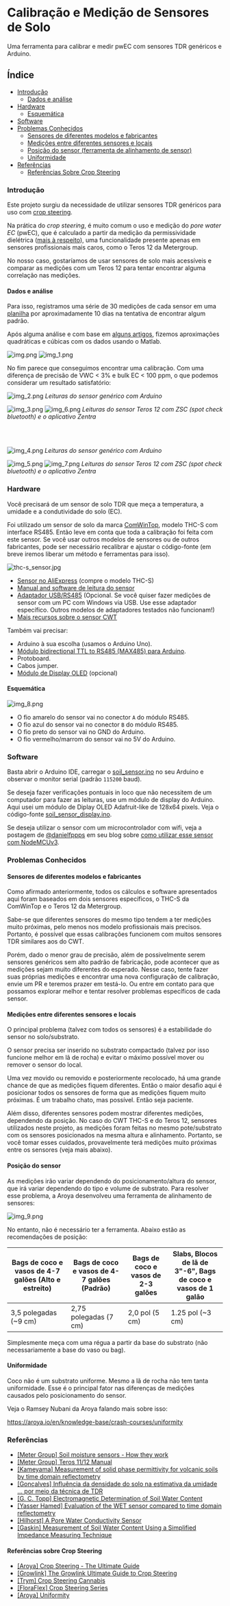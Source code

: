 # Calibração e Medição de Sensores de Solo

Uma ferramenta para calibrar e medir pwEC com sensores TDR genéricos e Arduino.

## Índice

- [Introdução](#introdução)
  - [Dados e análise](#dados-e-análise)
- [Hardware](#hardware)
  - [Esquemática](#esquemática)
- [Software](#software)
- [Problemas Conhecidos](#problemas-conhecidos)
  - [Sensores de diferentes modelos e fabricantes](#sensores-de-diferentes-modelos-e-fabricantes)
  - [Medições entre diferentes sensores e locais](#medições-entre-diferentes-sensores-e-locais)
  - [Posição do sensor (ferramenta de alinhamento de sensor)](#posição-do-sensor)
  - [Uniformidade](#uniformidade)
- [Referências](#referências)
  - [Referências Sobre Crop Steering](#referências-sobre-crop-steering)

### Introdução

Este projeto surgiu da necessidade de utilizar sensores TDR genéricos para uso com [crop steering](#referências-sobre-crop-steering).

Na prática do _crop steering_, é muito comum o uso e medição do _pore water EC_ (pwEC), que é calculado a partir da 
medição da permissividade dielétrica
([mais à respeito](https://www.metergroup.com/en/meter-environment/measurement-insights/tdr-fdr-capacitance-compared)),
uma funcionalidade presente apenas em sensores profissionais mais caros, como o Teros 12 da Metergroup.

No nosso caso, gostaríamos de usar sensores de solo mais acessíveis e comparar as medições com um Teros 12 para
tentar encontrar alguma correlação nas medições.

#### Dados e análise

Para isso, registramos uma série de 30 medições de cada sensor em uma 
[planilha](https://docs.google.com/spreadsheets/d/1E9GSEiDYnn_6L7qgtjaymDu83J8WYE-xgDbja41ro9Q/) por aproximadamente
10 dias na tentativa de encontrar algum padrão.

Após alguma análise e com base em [alguns artigos](#referências), fizemos aproximações quadráticas e cúbicas com os 
dados usando o Matlab.

![img.png](assets/img.png) 
![img_1.png](assets/img_1.png)

No fim parece que conseguimos encontrar uma calibração. Com uma diferença de precisão de VWC < 3% e bulk EC < 100 ppm, o 
que podemos considerar um resultado satisfatório:

![img_2.png](assets/img_2.png)
_Leituras do sensor genérico com Arduino_

![img_3.png](assets/img_3.png)
![img_6.png](assets/img_6.png)
_Leituras do sensor Teros 12 com ZSC (spot check bluetooth) e o aplicativo Zentra_

<br><br>

![img_4.png](assets/img_4.png)
_Leituras do sensor genérico com Arduino_

![img_5.png](assets/img_5.png)
![img_7.png](assets/img_7.png)
_Leituras do sensor Teros 12 com ZSC (spot check bluetooth) e o aplicativo Zentra_

### Hardware

Você precisará de um sensor de solo TDR que meça a temperatura, a umidade e a condutividade do solo (EC).

Foi utilizado um sensor de solo da marca [ComWinTop](http://www.comwintop.com/), modelo THC-S com interface RS485. Então 
leve em conta que toda a calibração foi feita com este sensor. Se você usar outros modelos de sensores ou de outros 
fabricantes, pode ser necessário recalibrar e ajustar o código-fonte (em breve iremos liberar um método e ferramentas para isso).

![thc-s_sensor.jpg](assets/thc-s_sensor.jpg) <br>

- [Sensor no AliExpress](https://pt.aliexpress.com/item/1005001524845572.html) (compre o modelo THC-S)<br>
- [Manual and software de leitura do sensor](https://wiki20210805.oss-cn-hongkong.aliyuncs.com/download/sensors/Smart_Agriculture/CWT%20soil%20sensor%20manual.zip) <br>
- [Adaptador USB/RS485](https://pt.aliexpress.com/item/33017179197.html) (Opcional. Se você quiser fazer medições de sensor com um PC com Windows via USB. Use esse adaptador específico. Outros modelos de adaptadores testados não funcionam!) <br>
- [Mais recursos sobre o sensor CWT](http://www.comwintop.com/index.php?s=index/category/index&id=144) <br>

Também vai precisar:
- Arduino à sua escolha (usamos o Arduino Uno).
- [Módulo bidirectional TTL to RS485 (MAX485) para Arduino](https://pt.aliexpress.com/item/32848382513.html).
- Protoboard.
- Cabos jumper.
- [Módulo de Display OLED](https://pt.aliexpress.com/item/1005004971492089.html) (opcional)

#### Esquemática

![img_8.png](assets/img_8.png)

- O fio amarelo do sensor vai no conector `A` do módulo RS485. 
- O fio azul do sensor vai no conector `B` do módulo RS485. 
- O fio preto do sensor vai no GND do Arduino.
- O fio vermelho/marrom do sensor vai no 5V do Arduino.

### Software

Basta abrir o Arduino IDE, carregar o [soil_sensor.ino](src/soil_sensor.ino) no seu Arduino e observar o monitor serial 
(padrão `115200` baud).

Se deseja fazer verificações pontuais in loco que não necessitem de um computador para fazer as leituras, use um módulo 
de display do Arduino. Aqui usei um módulo de Diplay OLED Adafruit-like de 128x64 pixels. 
Veja o código-fonte [soil_sensor_display.ino](src/soil_sensor_display.ino).

Se deseja utilizar o sensor com um microcontrolador com wifi, veja a postagem de [@danielfppps](https://github.com/danielfppps) em seu blog 
sobre [como utilizar esse sensor com NodeMCUv3](https://scienceinhydroponics.com/2023/01/connecting-a-low-cost-tdr-moisture-content-ec-temp-sensor-to-a-nodemcuv3.html).

### Problemas Conhecidos

#### Sensores de diferentes modelos e fabricantes

Como afirmado anteriormente, todos os cálculos e software apresentados aqui foram baseados em dois sensores específicos, 
o THC-S da ComWinTop e o Teros 12 da Metergroup.

Sabe-se que diferentes sensores do mesmo tipo tendem a ter medições muito próximas, pelo menos nos modelo profissionais 
mais precisos. Portanto, é possível que essas calibrações funcionem com muitos sensores TDR similares aos do CWT.

Porém, dado o menor grau de precisão, além de possivelmente serem sensores genéricos sem alto padrão de fabricação,
pode acontecer que as medições sejam muito diferentes do esperado. Nesse caso, tente fazer suas próprias medições e 
encontrar uma nova configuração de calibração, envie um PR e teremos prazer em testá-lo. Ou entre em contato para que 
possamos explorar melhor e tentar resolver problemas específicos de cada sensor.

#### Medições entre diferentes sensores e locais

O principal problema (talvez com todos os sensores) é a estabilidade do sensor no solo/substrato.

O sensor precisa ser inserido no substrato compactado (talvez por isso funcione melhor em lã de rocha) e evitar
o máximo possível mover ou remover o sensor do local.

Uma vez movido ou removido e posteriormente recolocado, há uma grande chance de que as medições fiquem diferentes. Então 
o maior desafio aqui é posicionar todos os sensores de forma que as medições fiquem muito próximas. É um trabalho chato, 
mas possível. Então seja paciente.

Além disso, diferentes sensores podem mostrar diferentes medições, dependendo da posição. No caso do CWT THC-S e
do Teros 12, sensores utilizados neste projeto, as medições foram feitas no mesmo pote/substrato com os sensores 
posicionados na mesma altura e alinhamento. Portanto, se você tomar esses cuidados, provavelmente terá medições muito 
próximas entre os sensores (veja mais abaixo).

#### Posição do sensor

As medições irão variar dependendo do posicionamento/altura do sensor, que irá variar dependendo do tipo e volume de substrato.
Para resolver esse problema, a Aroya desenvolveu uma ferramenta de alinhamento de sensores:

![img_9.png](assets/img_9.png) <br>

No entanto, não é necessário ter a ferramenta. Abaixo estão as recomendações de posição:

| Bags de coco e vasos de 4-7 galões (Alto e estreito) | Bags de coco e vasos de 4-7 galões (Padrão) | Bags de coco e vasos de 2-3 galões | Slabs, Blocos de lã de 3"-6", Bags de coco e vasos de 1 galão |
|------------------------------------------------------|--------------------------------------|----------------------------|---------------------------------------------------------------|
| 3,5 polegadas (~9 cm)                                | 2,75 polegadas (7 cm)                | 2,0 pol (5 cm)             | 1.25 pol (~3 cm)                                              |

Simplesmente meça com uma régua a partir da base do substrato (não necessariamente a base do vaso ou bag).

#### Uniformidade

Coco não é um substrato uniforme. Mesmo a lã de rocha não tem tanta uniformidade. Esse é o principal fator nas diferenças 
de medições causados pelo posicionamento do sensor.

Veja o Ramsey Nubani da Aroya falando mais sobre isso:

https://aroya.io/en/knowledge-base/crash-courses/uniformity

### Referências

- [[Meter Group] Soil moisture sensors - How they work](https://www.metergroup.com/en/meter-environment/measurement-insights/tdr-fdr-capacitance-compared) <br>
- [[Meter Group] Teros 11/12 Manual](assets/20587_TEROS11-12_Manual_Web.pdf) <br>
- [[Kameyama] Measurement of solid phase permittivity for volcanic soils by time domain reflectometry](assets/kameyama2008.pdf) <br>
- [[Gonçalves] Influência da densidade do solo na estimativa da umidade ... por meio da técnica de TDR](assets/nitossolo.pdf) <br>
- [[G. C. Topp] Electromagnetic Determination of Soil Water Content](assets/topp1980.pdf) <br>
- [[Yasser Hamed] Evaluation of the WET sensor compared to time domain reflectometry](assets/hamed.pdf) <br>
- [[Hilhorst] A Pore Water Conductivity Sensor](assets/hilhorst2000.pdf) <br>
- [[Gaskin] Measurement of Soil Water Content Using a Simplified Impedance Measuring Technique](assets/gaskin1996.pdf)

#### Referências sobre Crop Steering

- [[Aroya] Crop Steering - The Ultimate Guide](https://aroya.io/en/resources/crop-steering)
- [[Growlink] The Growlink Ultimate Guide to Crop Steering](https://www.growlink.com/crop-steering)
- [[Trym] Crop Steering Cannabis](https://trym.io/crop-steering-cannabis/)
- [[FloraFlex] Crop Steering Series](https://floraflex.com/default/how-to-grow/crop-steering)
- [[Aroya] Uniformity](https://aroya.io/en/knowledge-base/crash-courses/uniformity)